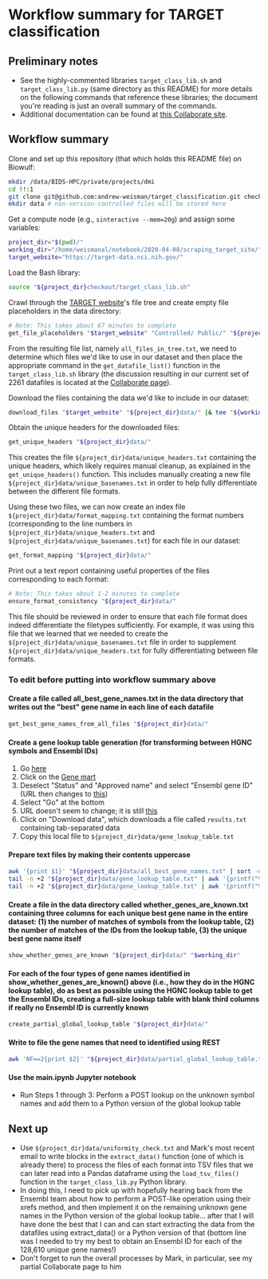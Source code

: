 # Workflow summary for TARGET classification

## Preliminary notes

* See the highly-commented libraries `target_class_lib.sh` and `target_class_lib.py` (same directory as this README) for more details on the following commands that reference these libraries; the document you're reading is just an overall summary of the commands.
* Additional documentation can be found at [this Collaborate site](https://collaborate.nci.nih.gov/x/kJHrDg).

## Workflow summary

Clone and set up this repository (that which holds this README file) on Biowulf:

```bash
mkdir /data/BIDS-HPC/private/projects/dmi
cd !!:1
git clone git@github.com:andrew-weisman/target_classification.git checkout
mkdir data # non-version-controlled files will be stored here
```

Get a compute node (e.g., `sinteractive --mem=20g`) and assign some variables:

```bash
project_dir="$(pwd)/"
working_dir="/home/weismanal/notebook/2020-04-08/scraping_target_site/"
target_website="https://target-data.nci.nih.gov/"
```

Load the Bash library:

```bash
source "${project_dir}checkout/target_class_lib.sh"
```

Crawl through the [TARGET website](https://target-data.nci.nih.gov)'s file tree and create empty file placeholders in the data directory:

```bash
# Note: This takes about 67 minutes to complete
get_file_placeholders "$target_website" "Controlled/ Public/" "${project_dir}data/" |& tee "${working_dir}get_file_placeholders_out_and_err.txt"
```

From the resulting file list, namely `all_files_in_tree.txt`, we need to determine which files we'd like to use in our dataset and then place the appropriate command in the `get_datafile_list()` function in the `target_class_lib.sh` library (the discussion resulting in our current set of 2261 datafiles is located at the [Collaborate page](https://collaborate.nci.nih.gov/x/kJHrDg)).

Download the files containing the data we'd like to include in our dataset:

```bash
download_files "$target_website" "${project_dir}data/" |& tee "${working_dir}download_files_out_and_err.txt"
```

Obtain the unique headers for the downloaded files:

```bash
get_unique_headers "${project_dir}data/"
```

This creates the file `${project_dir}data/unique_headers.txt` containing the unique headers, which likely requires manual cleanup, as explained in the `get_unique_headers()` function. This includes manually creating a new file `${project_dir}data/unique_basenames.txt` in order to help fully differentiate between the different file formats.

Using these two files, we can now create an index file `${project_dir}data/format_mapping.txt` containing the format numbers (corresponding to the line numbers in `${project_dir}data/unique_headers.txt` and `${project_dir}data/unique_basenames.txt`) for each file in our dataset:

```bash
get_format_mapping "${project_dir}data/"
```

Print out a text report containing useful properties of the files corresponding to each format:

```bash
# Note: This takes about 1-2 minutes to complete
ensure_format_consistency "${project_dir}data/"
```

This file should be reviewed in order to ensure that each file format does indeed differentiate the filetypes sufficiently. For example, it was using this file that we learned that we needed to create the `${project_dir}data/unique_basenames.txt` file in order to supplement `${project_dir}data/unique_headers.txt` for fully differentiating between file formats.

### To edit before putting into workflow summary above

#### Create a file called all_best_gene_names.txt in the data directory that writes out the "best" gene name in each line of each datafile

```bash
get_best_gene_names_from_all_files "${project_dir}data/"
```

#### Create a gene lookup table generation (for transforming between HGNC symbols and Ensembl IDs)

1. Go [here](https://biomart.genenames.org)
1. Click on the [Gene mart](https://biomart.genenames.org/martform/#!/default/HGNC?datasets=hgnc_gene_mart)
1. Deselect "Status" and "Approved name" and select "Ensembl gene ID" (URL then changes to [this](https://biomart.genenames.org/martform/#!/default/HGNC?datasets=hgnc_gene_mart&attributes=hgnc_gene__hgnc_gene_id_1010%2Chgnc_gene__approved_symbol_1010%2Chgnc_gene__ensembl_gene__ensembl_gene_id_104))
1. Select "Go" at the bottom
1. URL doesn't seem to change; it is still [this](https://biomart.genenames.org/martform/#!/default/HGNC?datasets=hgnc_gene_mart&attributes=hgnc_gene__hgnc_gene_id_1010%2Chgnc_gene__approved_symbol_1010%2Chgnc_gene__ensembl_gene__ensembl_gene_id_104)
1. Click on "Download data", which downloads a file called `results.txt` containing tab-separated data
1. Copy this local file to `${project_dir}data/gene_lookup_table.txt`

#### Prepare text files by making their contents uppercase

```bash
awk '{print $1}' "${project_dir}data/all_best_gene_names.txt" | sort -u | awk '{printf("|%s|\n", toupper($1))}' > "${project_dir}data/unique_best_gene_names_uppercase.txt"
tail -n +2 "${project_dir}data/gene_lookup_table.txt" | awk '{printf("%s\t|%s|\n", $1, toupper($2))}' > "${project_dir}data/lookup_symbol_uppercase.txt"
tail -n +2 "${project_dir}data/gene_lookup_table.txt" | awk '{printf("%s\t|%s|\n", $1, toupper($3))}' > "${project_dir}data/lookup_id_uppercase.txt"
```

#### Create a file in the data directory called whether_genes_are_known.txt containing three columns for each unique best gene name in the entire dataset: (1) the number of matches of symbols from the lookup table, (2) the number of matches of the IDs from the lookup table, (3) the unique best gene name itself

```bash
show_whether_genes_are_known "${project_dir}data/" "$working_dir"
```

#### For each of the four types of gene names identified in show_whether_genes_are_known() above (i.e., how they do in the HGNC lookup table), do as best as possible using the HGNC lookup table to get the Ensembl IDs, creating a full-size lookup table with blank third columns if really no Ensembl ID is currently known

```bash
create_partial_global_lookup_table "${project_dir}data/"
```

#### Write to file the gene names that need to identified using REST

```bash
awk 'NF==2{print $2}' "${project_dir}data/partial_global_lookup_table.txt" | sort -u > "${project_dir}data/to_lookup.txt"
```

#### Use the main.ipynb Jupyter notebook

* Run Steps 1 through 3: Perform a POST lookup on the unknown symbol names and add them to a Python version of the global lookup table

## Next up

* Use `${project_dir}data/uniformity_check.txt` and Mark's most recent email to write blocks in the `extract_data()` function (one of which is already there) to process the files of each format into TSV files that we can later read into a Pandas dataframe using the `load_tsv_files()` function in the `target_class_lib.py` Python library.
* In doing this, I need to pick up with hopefully hearing back from the Ensembl team about how to perform a POST-like operation using their xrefs method, and then implement it on the remaining unknown gene names in the Python version of the global lookup table... after that I will have done the best that I can and can start extracting the data from the datafiles using extract_data() or a Python version of that (bottom line was I needed to try my best to obtain an Ensembl ID for each of the 128,610 unique gene names!)
* Don't forget to run the overall processes by Mark, in particular, see my partial Collaborate page to him
